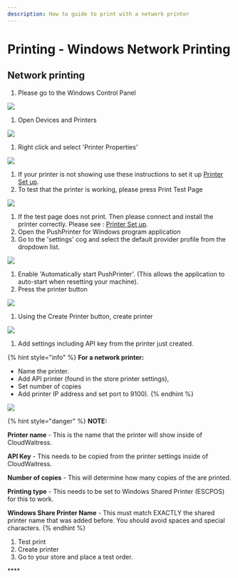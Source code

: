 ```yaml
---
description: How to guide to print with a network printer
---
```


# Printing - Windows Network Printing

## **Network printing**

1. Please go to the Windows Control Panel

![](../../.gitbook/assets/untitled%20%281%29.png)

1. Open Devices and Printers

![](../../.gitbook/assets/untitled-1.png)

1. Right click and select 'Printer Properties'

![](../../.gitbook/assets/untitled-2%20%285%29.png)

1. If your printer is not showing use these instructions to set it up [Printer Set up](printing-add-a-printer-to-windows.md).
2. To test that the printer is working, please press Print Test Page

![](../../.gitbook/assets/untitled-3%20%281%29.png)

1. If the test page does not print. Then please connect and install the printer correctly. Please see : [Printer Set up](https://www.notion.so/cloudwaitresswiki/Printing-Add-a-printer-18689e4654fe4978b20aeb82b581d81e).
2. Open the PushPrinter for Windows program application
3. Go to the 'settings' cog and select the default provider profile from the dropdown list.

![](../../.gitbook/assets/untitled-4%20%282%29.png)

1. Enable 'Automatically start PushPrinter'. \(This allows the application to auto-start when resetting your machine\).
2. Press the printer button

![](../../.gitbook/assets/untitled-6.png)

1. Using the Create Printer button, create printer

![](../../.gitbook/assets/untitled-7%20%284%29.png)

1. Add settings including API key from the printer just created.

{% hint style="info" %}
**For a network printer:**

* Name the printer. 
* Add API printer \(found in the store printer settings\), 
* Set number of copies 
* Add printer IP address and set port to 9100\).
{% endhint %}

![](../../.gitbook/assets/untitled-8%20%283%29.png)

{% hint style="danger" %}
**NOTE:**

**Printer name** - This is the name that the printer will show inside of CloudWaitress.

**API Key** - This needs to be copied from the printer settings inside of CloudWaitress.

**Number of copies** - This will determine how many copies of the are printed.

**Printing type** - This needs to be set to Windows Shared Printer \(ESCPOS\) for this to work.

**Windows Share Printer Name** - This must match EXACTLY the shared printer name that was added before. You should avoid spaces and special characters.
{% endhint %}

1. Test print
2. Create printer
3. Go to your store and place a test order.

\*\*\*\*

